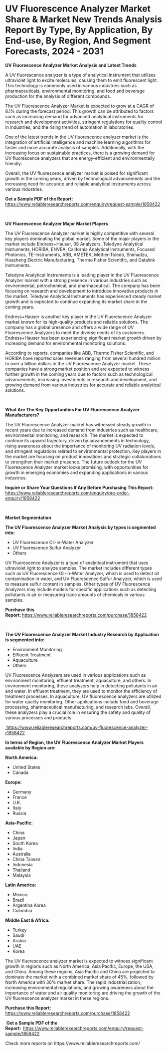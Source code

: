 <p><h1>UV Fluorescence Analyzer Market Share & Market New Trends Analysis Report By Type, By Application, By End-use, By Region, And Segment Forecasts, 2024 - 2031</h1></p><p><strong>UV Fluorescence Analyzer Market Analysis and Latest Trends</strong></p>
<p><p>A UV fluorescence analyzer is a type of analytical instrument that utilizes ultraviolet light to excite molecules, causing them to emit fluorescent light. This technology is commonly used in various industries such as pharmaceuticals, environmental monitoring, and food and beverage production for the analysis of different compounds.</p><p>The UV Fluorescence Analyzer Market is expected to grow at a CAGR of 8.1% during the forecast period. This growth can be attributed to factors such as increasing demand for advanced analytical instruments for research and development activities, stringent regulations for quality control in industries, and the rising trend of automation in laboratories.</p><p>One of the latest trends in the UV fluorescence analyzer market is the integration of artificial intelligence and machine learning algorithms for faster and more accurate analysis of samples. Additionally, with the increasing focus on sustainable practices, there is a growing demand for UV fluorescence analyzers that are energy-efficient and environmentally friendly.</p><p>Overall, the UV fluorescence analyzer market is poised for significant growth in the coming years, driven by technological advancements and the increasing need for accurate and reliable analytical instruments across various industries.</p></p>
<p><strong>Get a Sample PDF of the Report:&nbsp;</strong> <a href="https://www.reliableresearchreports.com/enquiry/request-sample/1858422">https://www.reliableresearchreports.com/enquiry/request-sample/1858422</a></p>
<p>&nbsp;</p>
<p><strong>UV Fluorescence Analyzer Major Market Players</strong></p>
<p><p>The UV Fluorescence Analyzer market is highly competitive with several key players dominating the global market. Some of the major players in the market include Endress+Hauser, 3S Analyzers, Teledyne Analytical Instruments, HORIBA, ENVEA, California Analytical Instruments, Focused Photonics, TE-Instruments, ABB, AMETEK, Mettler-Toledo, Shimadzu, Huazheng Electric Manufacturing, Thermo Fisher Scientific, and Datalink Instruments.</p><p>Teledyne Analytical Instruments is a leading player in the UV Fluorescence Analyzer market with a strong presence in various industries such as environmental, petrochemical, and pharmaceutical. The company has been focusing on research and development to introduce innovative products in the market. Teledyne Analytical Instruments has experienced steady market growth and is expected to continue expanding its market share in the coming years.</p><p>Endress+Hauser is another key player in the UV Fluorescence Analyzer market known for its high-quality products and reliable solutions. The company has a global presence and offers a wide range of UV Fluorescence Analyzers to meet the diverse needs of its customers. Endress+Hauser has been experiencing significant market growth driven by increasing demand for environmental monitoring solutions.</p><p>According to reports, companies like ABB, Thermo Fisher Scientific, and HORIBA have reported sales revenues ranging from several hundred million to over a billion dollars in the UV Fluorescence Analyzer market. These companies have a strong market position and are expected to witness further growth in the coming years due to factors such as technological advancements, increasing investments in research and development, and growing demand from various industries for accurate and reliable analytical solutions.</p></p>
<p>&nbsp;</p>
<p><strong>What Are The Key Opportunities For UV Fluorescence Analyzer Manufacturers?</strong></p>
<p><p>The UV Fluorescence Analyzer market has witnessed steady growth in recent years due to increased demand from industries such as healthcare, environmental monitoring, and research. The market is expected to continue its upward trajectory, driven by advancements in technology, rising awareness about the importance of monitoring UV radiation levels, and stringent regulations related to environmental protection. Key players in the market are focusing on product innovations and strategic collaborations to strengthen their market presence. The future outlook for the UV Fluorescence Analyzer market looks promising, with opportunities for growth in emerging economies and expanding applications in various industries.</p></p>
<p><strong>Inquire or Share Your Questions If Any Before Purchasing This Report:</strong> <a href="https://www.reliableresearchreports.com/enquiry/pre-order-enquiry/1858422">https://www.reliableresearchreports.com/enquiry/pre-order-enquiry/1858422</a></p>
<p>&nbsp;</p>
<p><strong>Market Segmentation</strong></p>
<p><strong>The UV Fluorescence Analyzer Market Analysis by types is segmented into:</strong></p>
<p><ul><li>UV Fluorescence Oil-in-Water Analyzer</li><li>UV Fluorescence Sulfur Analyzer</li><li>Others</li></ul></p>
<p><p>UV Fluorescence Analyzer is a type of analytical instrument that uses ultraviolet light to analyze samples. The market includes different types such as UV Fluorescence Oil-in-Water Analyzer, which is used to detect oil contamination in water, and UV Fluorescence Sulfur Analyzer, which is used to measure sulfur content in samples. Other types of UV Fluorescence Analyzers may include models for specific applications such as detecting pollutants in air or measuring trace amounts of chemicals in various samples.</p></p>
<p><strong>Purchase this Report:&nbsp;</strong><a href="https://www.reliableresearchreports.com/purchase/1858422">https://www.reliableresearchreports.com/purchase/1858422</a></p>
<p>&nbsp;</p>
<p><strong>The UV Fluorescence Analyzer Market Industry Research by Application is segmented into:</strong></p>
<p><ul><li>Environment Monitoring</li><li>Effluent Treatment</li><li>Aquaculture</li><li>Others</li></ul></p>
<p><p>UV Fluorescence Analyzers are used in various applications such as environment monitoring, effluent treatment, aquaculture, and others. In environment monitoring, these analyzers help in detecting pollutants in air and water. In effluent treatment, they are used to monitor the efficiency of treatment processes. In aquaculture, UV fluorescence analyzers are utilized for water quality monitoring. Other applications include food and beverage processing, pharmaceutical manufacturing, and research labs. Overall, these analyzers play a crucial role in ensuring the safety and quality of various processes and products.</p></p>
<p><a href="https://www.reliableresearchreports.com/uv-fluorescence-analyzer-r1858422">&nbsp;https://www.reliableresearchreports.com/uv-fluorescence-analyzer-r1858422</a></p>
<p><strong>In terms of Region, the UV Fluorescence Analyzer Market Players available by Region are:</strong></p>
<p>
    <p> <strong> North America: </strong>
        <ul>
            <li>United States</li>
            <li>Canada</li>
        </ul>
        </p> 
    <p> <strong> Europe: </strong>
        <ul>
            <li>Germany</li>
            <li>France</li>
            <li>U.K.</li>
            <li>Italy</li>
            <li>Russia</li>
        </ul>
        </p> 
    <p> <strong> Asia-Pacific: </strong>
        <ul>
            <li>China</li>
            <li>Japan</li>
            <li>South Korea</li>
            <li>India</li>
            <li>Australia</li>
            <li>China Taiwan</li>
            <li>Indonesia</li>
            <li>Thailand</li>
            <li>Malaysia</li>
        </ul>
        </p> 
    <p> <strong> Latin America: </strong>
        <ul>
            <li>Mexico</li>
            <li>Brazil</li>
            <li>Argentina Korea</li>
            <li>Colombia</li>
        </ul>
        </p> 
    <p> <strong> Middle East & Africa: </strong>
        <ul>
            <li>Turkey</li>
            <li>Saudi</li>
            <li>Arabia</li>
            <li>UAE</li>
            <li>Korea</li>
        </ul>
    </p>
    </p>
<p><p>The UV fluorescence analyzer market is expected to witness significant growth in regions such as North America, Asia Pacific, Europe, the USA, and China. Among these regions, Asia Pacific and China are projected to dominate the market with a combined market share of 45%, followed by North America with 30% market share. The rapid industrialization, increasing environmental regulations, and growing awareness about the importance of water and air quality monitoring are driving the growth of the UV fluorescence analyzer market in these regions.</p></p>
<p><strong>Purchase this Report: </strong><a href="https://www.reliableresearchreports.com/purchase/1858422">https://www.reliableresearchreports.com/purchase/1858422</a></p>
<p>&nbsp;<strong>Get a Sample PDF of the Report:&nbsp;&nbsp;</strong><a href="https://www.reliableresearchreports.com/enquiry/request-sample/1858422">https://www.reliableresearchreports.com/enquiry/request-sample/1858422</a></p>
<p><strong></strong></p>
<p>Check more reports on https://www.reliableresearchreports.com/</p>